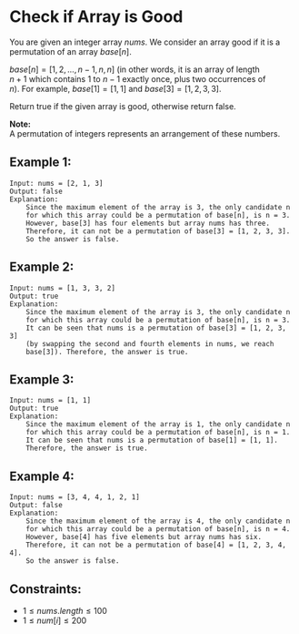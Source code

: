 # Check if Array is Good

You are given an integer array $nums$. We consider an array good if it is a  
permutation of an array $base[n]$.

$base[n] = [1, 2, ..., n - 1, n, n]$ (in other words, it is an array of length  
$n + 1$ which contains $1$ to $n - 1$ exactly once, plus two occurrences of  
$n$). For example, $base[1] = [1, 1]$ and $base[3] = [1, 2, 3, 3]$.

Return true if the given array is good, otherwise return false.

**Note:**  
    A permutation of integers represents an arrangement of these numbers.

 

## Example 1:

    Input: nums = [2, 1, 3]
    Output: false
    Explanation: 
        Since the maximum element of the array is 3, the only candidate n 
        for which this array could be a permutation of base[n], is n = 3. 
        However, base[3] has four elements but array nums has three. 
        Therefore, it can not be a permutation of base[3] = [1, 2, 3, 3]. 
        So the answer is false.
        
## Example 2:

    Input: nums = [1, 3, 3, 2]
    Output: true
    Explanation: 
        Since the maximum element of the array is 3, the only candidate n 
        for which this array could be a permutation of base[n], is n = 3. 
        It can be seen that nums is a permutation of base[3] = [1, 2, 3, 3] 
        (by swapping the second and fourth elements in nums, we reach 
        base[3]). Therefore, the answer is true.
        
## Example 3:

    Input: nums = [1, 1]
    Output: true
    Explanation: 
        Since the maximum element of the array is 1, the only candidate n 
        for which this array could be a permutation of base[n], is n = 1. 
        It can be seen that nums is a permutation of base[1] = [1, 1]. 
        Therefore, the answer is true.
        
## Example 4:

    Input: nums = [3, 4, 4, 1, 2, 1]
    Output: false
    Explanation: 
        Since the maximum element of the array is 4, the only candidate n 
        for which this array could be a permutation of base[n], is n = 4. 
        However, base[4] has five elements but array nums has six. 
        Therefore, it can not be a permutation of base[4] = [1, 2, 3, 4, 4]. 
        So the answer is false.
        
 

## Constraints:

* $1 \le nums.length \le 100$
* $1 \le num[i] \le 200$

